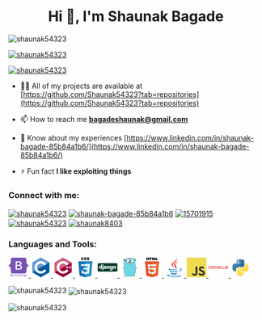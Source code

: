 <h1 align="center">Hi 👋, I'm Shaunak Bagade</h1>

<p align="left"> <img src="https://komarev.com/ghpvc/?username=shaunak54323&label=Profile%20views&color=0e75b6&style=flat" alt="shaunak54323" /> </p>

<p align="left"> <a href="https://github.com/ryo-ma/github-profile-trophy"><img src="https://github-profile-trophy.vercel.app/?username=shaunak54323" alt="shaunak54323" /></a> </p>

<p align="left"> <a href="https://twitter.com/shaunak54323" target="blank"><img src="https://img.shields.io/twitter/follow/shaunak54323?logo=twitter&style=for-the-badge" alt="shaunak54323" /></a> </p>

- 👨‍💻 All of my projects are available at [https://github.com/Shaunak54323?tab=repositories](https://github.com/Shaunak54323?tab=repositories)

- 📫 How to reach me **bagadeshaunak@gmail.com**

- 📄 Know about my experiences [https://www.linkedin.com/in/shaunak-bagade-85b84a1b6/](https://www.linkedin.com/in/shaunak-bagade-85b84a1b6/)

- ⚡ Fun fact **I like exploiting things**

<h3 align="left">Connect with me:</h3>
<p align="left">
<a href="https://twitter.com/shaunak54323" target="blank"><img align="center" src="https://raw.githubusercontent.com/rahuldkjain/github-profile-readme-generator/master/src/images/icons/Social/twitter.svg" alt="shaunak54323" height="30" width="40" /></a>
<a href="https://linkedin.com/in/shaunak-bagade-85b84a1b6" target="blank"><img align="center" src="https://raw.githubusercontent.com/rahuldkjain/github-profile-readme-generator/master/src/images/icons/Social/linked-in-alt.svg" alt="shaunak-bagade-85b84a1b6" height="30" width="40" /></a>
<a href="https://stackoverflow.com/users/15701915" target="blank"><img align="center" src="https://raw.githubusercontent.com/rahuldkjain/github-profile-readme-generator/master/src/images/icons/Social/stack-overflow.svg" alt="15701915" height="30" width="40" /></a>
<a href="https://fb.com/shaunak54323" target="blank"><img align="center" src="https://raw.githubusercontent.com/rahuldkjain/github-profile-readme-generator/master/src/images/icons/Social/facebook.svg" alt="shaunak54323" height="30" width="40" /></a>
<a href="https://instagram.com/shaunak8403" target="blank"><img align="center" src="https://raw.githubusercontent.com/rahuldkjain/github-profile-readme-generator/master/src/images/icons/Social/instagram.svg" alt="shaunak8403" height="30" width="40" /></a>
</p>

<h3 align="left">Languages and Tools:</h3>
<p align="left"> <a href="https://getbootstrap.com" target="_blank" rel="noreferrer"> <img src="https://raw.githubusercontent.com/devicons/devicon/master/icons/bootstrap/bootstrap-plain-wordmark.svg" alt="bootstrap" width="40" height="40"/> </a> <a href="https://www.cprogramming.com/" target="_blank" rel="noreferrer"> <img src="https://raw.githubusercontent.com/devicons/devicon/master/icons/c/c-original.svg" alt="c" width="40" height="40"/> </a> <a href="https://www.w3schools.com/cpp/" target="_blank" rel="noreferrer"> <img src="https://raw.githubusercontent.com/devicons/devicon/master/icons/cplusplus/cplusplus-original.svg" alt="cplusplus" width="40" height="40"/> </a> <a href="https://www.w3schools.com/css/" target="_blank" rel="noreferrer"> <img src="https://raw.githubusercontent.com/devicons/devicon/master/icons/css3/css3-original-wordmark.svg" alt="css3" width="40" height="40"/> </a> <a href="https://www.djangoproject.com/" target="_blank" rel="noreferrer"> <img src="https://raw.githubusercontent.com/devicons/devicon/master/icons/django/django-original.svg" alt="django" width="40" height="40"/> </a> <a href="https://golang.org" target="_blank" rel="noreferrer"> <img src="https://raw.githubusercontent.com/devicons/devicon/master/icons/go/go-original.svg" alt="go" width="40" height="40"/> </a> <a href="https://www.w3.org/html/" target="_blank" rel="noreferrer"> <img src="https://raw.githubusercontent.com/devicons/devicon/master/icons/html5/html5-original-wordmark.svg" alt="html5" width="40" height="40"/> </a> <a href="https://www.java.com" target="_blank" rel="noreferrer"> <img src="https://raw.githubusercontent.com/devicons/devicon/master/icons/java/java-original.svg" alt="java" width="40" height="40"/> </a> <a href="https://developer.mozilla.org/en-US/docs/Web/JavaScript" target="_blank" rel="noreferrer"> <img src="https://raw.githubusercontent.com/devicons/devicon/master/icons/javascript/javascript-original.svg" alt="javascript" width="40" height="40"/> </a> <a href="https://www.oracle.com/" target="_blank" rel="noreferrer"> <img src="https://raw.githubusercontent.com/devicons/devicon/master/icons/oracle/oracle-original.svg" alt="oracle" width="40" height="40"/> </a> <a href="https://www.python.org" target="_blank" rel="noreferrer"> <img src="https://raw.githubusercontent.com/devicons/devicon/master/icons/python/python-original.svg" alt="python" width="40" height="40"/> </a> </p>

<p><img align="left" src="https://github-readme-stats.vercel.app/api/top-langs?username=shaunak54323&show_icons=true&locale=en&layout=compact" alt="shaunak54323" /></p>

<p>&nbsp;<img align="center" src="https://github-readme-stats.vercel.app/api?username=shaunak54323&show_icons=true&locale=en" alt="shaunak54323" /></p>

<p><img align="center" src="https://github-readme-streak-stats.herokuapp.com/?user=shaunak54323&" alt="shaunak54323" /></p>
